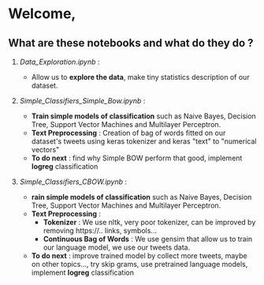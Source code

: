 # Welcome,

## What are these notebooks and what do they do ?

1. *Data_Exploration.ipynb* :
    - Allow us to __explore the data__, make tiny statistics description of our dataset.

2. *Simple_Classifiers_Simple_Bow.ipynb* :
    - __Train simple models of classification__ such as Naive Bayes, Decision Tree, Support Vector Machines and Multilayer Perceptron.
    - __Text Preprocessing__ : Creation of bag of words fitted on our dataset's tweets using keras tokenizer and keras "text" to "numerical vectors"
    - __To do next__ : find why Simple BOW perform that good, implement __logreg__ classification
 
3. *Simple_Classifiers_CBOW.ipynb* :
    - __rain simple models of classification__ such as Naive Bayes, Decision Tree, Support Vector Machines and Multilayer                      Perceptron.
    - __Text Preprocessing__ :
        - __Tokenizer__ : We use nltk, very poor tokenizer, can be improved by removing https://.. links, symbols...
        - __Continuous Bag of Words__ : We use gensim that allow us to train our language model, we use our tweets data.
    - __To do next__ : improve trained model by collect more tweets, maybe on other topics..., try skip grams, use pretrained language models, implement __logreg__ classification
